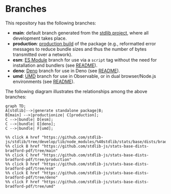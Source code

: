 <!--

@license Apache-2.0

Copyright (c) 2022 The Stdlib Authors.

Licensed under the Apache License, Version 2.0 (the "License");
you may not use this file except in compliance with the License.
You may obtain a copy of the License at

    http://www.apache.org/licenses/LICENSE-2.0

Unless required by applicable law or agreed to in writing, software
distributed under the License is distributed on an "AS IS" BASIS,
WITHOUT WARRANTIES OR CONDITIONS OF ANY KIND, either express or implied.
See the License for the specific language governing permissions and
limitations under the License.

-->

# Branches

This repository has the following branches:

-   **main**: default branch generated from the [stdlib project][stdlib-url], where all development takes place.
-   **production**: [production build][production-url] of the package (e.g., reformatted error messages to reduce bundle sizes and thus the number of bytes transmitted over a network).
-   **esm**: [ES Module][esm-url] branch for use via a `script` tag without the need for installation and bundlers (see [README][esm-readme]).
-   **deno**: [Deno][deno-url] branch for use in Deno (see [README][deno-readme]).
-   **umd**: [UMD][umd-url] branch for use in Observable, or in dual browser/Node.js environments (see [README][umd-readme]).

The following diagram illustrates the relationships among the above branches:

```mermaid
graph TD;
A[stdlib]-->|generate standalone package|B;
B[main] -->|productionize| C[production];
C -->|bundle| D[esm];
C -->|bundle| E[deno];
C -->|bundle| F[umd];

%% click A href "https://github.com/stdlib-js/stdlib/tree/develop/lib/node_modules/%40stdlib/stats/base/dists/bradford/pdf"
%% click B href "https://github.com/stdlib-js/stats-base-dists-bradford-pdf/tree/main"
%% click C href "https://github.com/stdlib-js/stats-base-dists-bradford-pdf/tree/production"
%% click D href "https://github.com/stdlib-js/stats-base-dists-bradford-pdf/tree/esm"
%% click E href "https://github.com/stdlib-js/stats-base-dists-bradford-pdf/tree/deno"
%% click F href "https://github.com/stdlib-js/stats-base-dists-bradford-pdf/tree/umd"
```

[stdlib-url]: https://github.com/stdlib-js/stdlib/tree/develop/lib/node_modules/%40stdlib/stats/base/dists/bradford/pdf
[production-url]: https://github.com/stdlib-js/stats-base-dists-bradford-pdf/tree/production
[deno-url]: https://github.com/stdlib-js/stats-base-dists-bradford-pdf/tree/deno
[deno-readme]: https://github.com/stdlib-js/stats-base-dists-bradford-pdf/blob/deno/README.md
[umd-url]: https://github.com/stdlib-js/stats-base-dists-bradford-pdf/tree/umd
[umd-readme]: https://github.com/stdlib-js/stats-base-dists-bradford-pdf/blob/umd/README.md
[esm-url]: https://github.com/stdlib-js/stats-base-dists-bradford-pdf/tree/esm
[esm-readme]: https://github.com/stdlib-js/stats-base-dists-bradford-pdf/blob/esm/README.md